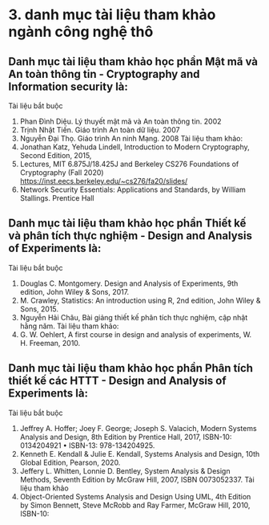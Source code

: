 # 3. danh mục tài liệu tham khảo ngành công nghệ thô
## Danh mục tài liệu tham khảo học phần Mật mã và An toàn thông tin - Cryptography and Information security là:
Tài liệu bắt buộc
1. Phan Đình Diệu. Lý thuyết mật mã và An toàn thông tin. 2002
2. Trịnh Nhật Tiến. Giáo trình An toàn dữ liệu. 2007
3. Nguyễn Đại Thọ. Giáo trình An ninh Mạng. 2008
Tài liệu tham khảo:
1. Jonathan Katz, Yehuda Lindell, Introduction to Modern Cryptography, Second Edition, 2015,
2. Lectures, MIT 6.875J/18.425J and Berkeley CS276 Foundations of Cryptography (Fall 2020) https://inst.eecs.berkeley.edu/~cs276/fa20/slides/
3. Network Security Essentials: Applications and Standards, by William Stallings. Prentice Hall
## Danh mục tài liệu tham khảo học phần Thiết kế và phân tích thực nghiệm - Design and Analysis of Experiments là:
Tài liệu bắt buộc
1. Douglas C. Montgomery. Design and Analysis of Experiments, 9th edition, John Wiley & Sons, 2017.
2. M. Crawley, Statistics: An introduction using R, 2nd edition, John Wiley & Sons, 2015.
3. Nguyễn Hải Châu, Bài giảng thiết kế phân tích thực nghiệm, cập nhật hằng năm.
Tài liệu tham khảo:
1. G. W. Oehlert, A first course in design and analysis of experiments, W. H. Freeman, 2010.
## Danh mục tài liệu tham khảo học phần Phân tích thiết kế các HTTT - Design and Analysis of Experiments là:
Tài liệu bắt buộc
1. Jeffrey A. Hoffer; Joey F. George; Joseph S. Valacich, Modern Systems Analysis and Design, 8th Edition by Prentice Hall, 2017, ISBN-10: 0134204921 • ISBN-13: 978-134204925.
2. Kenneth E. Kendall & Julie E. Kendall, Systems Analysis and Design, 10th Global Edition, Pearson, 2020.
3. Jeffery L. Whitten, Lonnie D. Bentley, System Analysis & Design Methods, Seventh Edition by McGraw Hill, 2007, ISBN 0073052337.
Tài liệu tham khảo
1. Object-Oriented Systems Analysis and Design Using UML, 4th Edition by Simon Bennett, Steve McRobb and Ray Farmer, McGraw Hill, 2010, ISBN-10:
